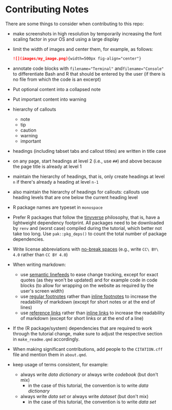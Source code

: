 # Contributing Notes

There are some things to consider when contributing to this repo:

- make screenshots in high resolution
  by temporarily increasing the font scaling factor in your OS
  and using a large display
- limit the width of images and center them, for example, as follows:
  
  ```md
  ![](images/my_image.png){width=500px fig-align="center"}
  ```
- annotate code blocks with `filename="Terminal"` and`filename="Console"`
  to differentiate Bash and R that should be entered by the user
  (if there is no file from which the code is an excerpt)
- Put optional content into a collapsed note
- Put important content into warning
- hierarchy of callouts
  - note
  - tip
  - caution
  - warning
  - important
- headings (including tabset tabs and callout titles) are written in title case
- on any page, start headings at level 2 (i.e., use `##`) and above
  because the page title is already at level 1
- maintain the hierarchy of headings, that is,
  only create headings at level `n` if there's already a heading at level `n-1`
- also maintain the hierarchy of headings for callouts:
  callouts use heading levels that are one below the current heading level
- R package names are typeset in `monospace`
- Prefer R packages that follow the [tinyverse](https://www.tinyverse.org/) philosophy,
  that is, have a lightweight dependency footprint.
  All packages need to be downloaded by `renv` and (worst case) compiled during the tutorial,
  which better not take too long.
  Use `pak::pkg_deps()` to count the total number of package dependencies.
- Write license abbreviations with [no-break spaces][no-break-space]
  (e.g., write `CC\ BY\ 4.0` rather than `CC BY 4.0`)
- When writing markdown:
  - use [semantic linefeeds][semantic-linefeeds] to ease change tracking,
    except for exact quotes (as they won't be updated)
    and for example code in code blocks
    (to allow for wrapping on the website as required by the user's screen width)
  - use [regular footnotes][regular-footnotes] rather than [inline footnotes][inline-footnotes]
    to increase the readability of markdown
    (except for short notes or at the end of lines)
  - use [reference links][reference-links] rather than [inline links][inline-links]
    to increase the readability of markdown
    (except for short links or at the end of a line)
- If the (R package/system) dependencies that are required to work through the tutorial change,
  make sure to adjust the respective section in `make_readme.qmd` accordingly.
- When making significant contributions,
  add people to the `CITATION.cff` file and mention them in `about.qmd`.
- keep usage of terms consistent, for example:
  - always write _data dictionary_ or always write _codebook_ (but don't mix)
    - in the case of this tutorial, the convention is to write _data dictionary_
  - always write _data set_ or always write _dataset_ (but don't mix)
    - in the case of this tutorial, the convention is to write _data set_

[no-break-space]: https://pandoc.org/MANUAL.html#extension-all_symbols_escapable:~:text=A%20backslash%2Descaped%20space%20is%20parsed%20as%20a%20nonbreaking%20space.
[semantic-linefeeds]: https://rhodesmill.org/brandon/2012/one-sentence-per-line/
[regular-footnotes]: https://pandoc.org/MANUAL.html#extension-footnotes
[inline-footnotes]: https://pandoc.org/MANUAL.html#extension-inline_notes
[reference-links]: https://pandoc.org/MANUAL.html#reference-links
[inline-links]: https://pandoc.org/MANUAL.html#inline-links
